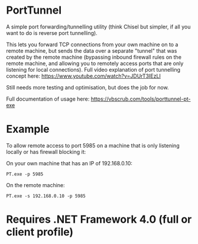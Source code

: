 # PortTunnel

A simple port forwarding/tunnelling utility (think Chisel but simpler, if all you want to do is reverse port tunnelling). 

This lets you forward TCP connections from your own machine on to a remote machine, but sends the data over a separate "tunnel" that was created by the remote machine (bypassing inbound firewall rules on the remote machine, and allowing you to remotely access ports that are only listening for local connections). Full video explanation of port tunnelling concept here: https://www.youtube.com/watch?v=JDUrT3IEzLI

Still needs more testing and optimisation, but does the job for now.

Full documentation of usage here: https://vbscrub.com/tools/porttunnel-pt-exe

# Example

To allow remote access to port 5985 on a machine that is only listening locally or has firewall blocking it:

On your own machine that has an IP of 192.168.0.10:

`PT.exe -p 5985`

On the remote machine:

`PT.exe -s 192.168.0.10 -p 5985`

# Requires .NET Framework 4.0 (full or client profile)
